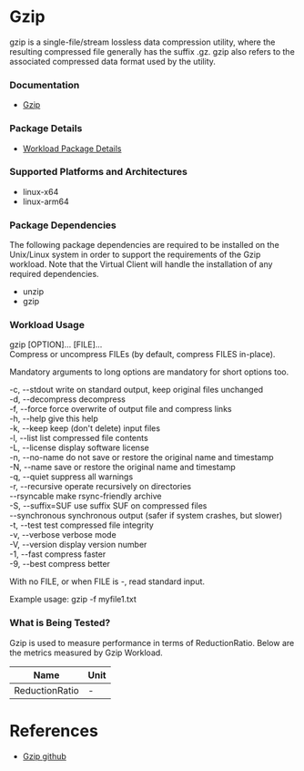 
# Gzip
gzip is a single-file/stream lossless data compression utility, where the resulting compressed file generally has the suffix .gz.
gzip also refers to the associated compressed data format used by the utility.

### Documentation
* [Gzip](https://www.gzip.org/)

### Package Details
* [Workload Package Details](../VirtualClient.Documentation/DependencyPackages.md)

### Supported Platforms and Architectures
* linux-x64
* linux-arm64

### Package Dependencies
The following package dependencies are required to be installed on the Unix/Linux system in order to support the requirements
of the Gzip workload. Note that the Virtual Client will handle the installation of any required dependencies.

* unzip
* gzip

### Workload Usage 
 gzip [OPTION]... [FILE]... <br/>
Compress or uncompress FILEs (by default, compress FILES in-place).

Mandatory arguments to long options are mandatory for short options too.

  -c, --stdout      write on standard output, keep original files unchanged <br/>
  -d, --decompress  decompress <br/>
  -f, --force       force overwrite of output file and compress links <br/>
  -h, --help        give this help <br/>
  -k, --keep        keep (don't delete) input files <br/>
  -l, --list        list compressed file contents <br/>
  -L, --license     display software license <br/>
  -n, --no-name     do not save or restore the original name and timestamp <br/>
  -N, --name        save or restore the original name and timestamp <br/>
  -q, --quiet       suppress all warnings <br/>
  -r, --recursive   operate recursively on directories <br/>
      --rsyncable   make rsync-friendly archive <br/>
  -S, --suffix=SUF  use suffix SUF on compressed files <br/>
      --synchronous synchronous output (safer if system crashes, but slower) <br/>
  -t, --test        test compressed file integrity <br/>
  -v, --verbose     verbose mode <br/>
  -V, --version     display version number <br/>
  -1, --fast        compress faster <br/>
  -9, --best        compress better <br/>

With no FILE, or when FILE is -, read standard input.

Example usage:
  gzip -f myfile1.txt


### What is Being Tested?
Gzip is used to measure performance in terms of ReductionRatio. Below are the metrics measured by Gzip Workload.

| Name                                  |   Unit     |
|--------------------------------------|-----------|
| ReductionRatio       | -  |

# References
* [Gzip github](https://www.gzip.org/)